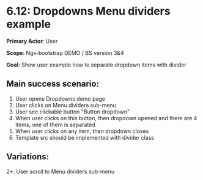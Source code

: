 6.12: Dropdowns Menu dividers example
=====================================
**Primary Actor**: User

**Scope**: Ngx-bootstrap DEMO / BS version 3&4

**Goal**: Show user example how to separate dropdown items with divider

Main success scenario:
----------------------
1. User opens Dropdowns demo page
2. User clicks on Menu dividers sub-menu
3. User see clickable button "Button dropdown"
4. When user clicks on this button, then dropdown opened and there are 4 items, one of them is separated
5. When user clicks on any item, then dropdown closes
6. Template src should be implemented with divider class

Variations:
-----------
2*. User scroll to Menu dividers sub-menu
